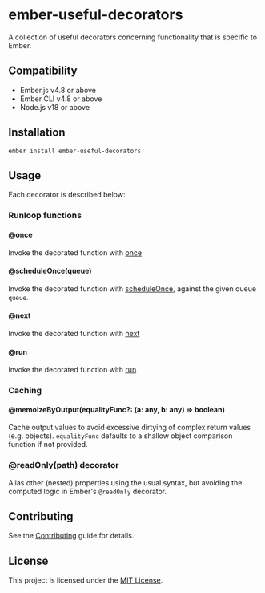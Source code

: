 # ember-useful-decorators

A collection of useful decorators concerning functionality that is specific to Ember.

## Compatibility

* Ember.js v4.8 or above
* Ember CLI v4.8 or above
* Node.js v18 or above


## Installation

```
ember install ember-useful-decorators
```


## Usage

Each decorator is described below:

### Runloop functions

#### @once

Invoke the decorated function with [once](https://api.emberjs.com/ember/release/functions/@ember%2Frunloop/once)

#### @scheduleOnce(queue)

Invoke the decorated function with [scheduleOnce](https://api.emberjs.com/ember/5.5/functions/@ember%2Frunloop/scheduleOnce), against the given queue `queue`.

#### @next

Invoke the decorated function with [next](https://api.emberjs.com/ember/5.5/functions/@ember%2Frunloop/next)

#### @run

Invoke the decorated function with [run](https://api.emberjs.com/ember/5.5/functions/@ember%2Frunloop/run)

### Caching

#### @memoizeByOutput(equalityFunc?: (a: any, b: any) => boolean)

Cache output values to avoid excessive dirtying of complex return values (e.g. objects). `equalityFunc` defaults to a shallow object comparison function if not provided.

### @readOnly(path) decorator

Alias other (nested) properties using the usual syntax, but avoiding the computed logic in Ember's `@readOnly` decorator.

## Contributing

See the [Contributing](CONTRIBUTING.md) guide for details.


## License

This project is licensed under the [MIT License](LICENSE.md).
